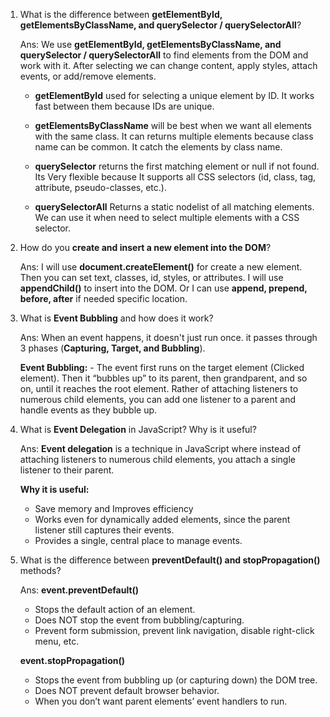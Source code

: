 1. What is the difference between **getElementById, getElementsByClassName, and querySelector / querySelectorAll**?

    Ans:  We use **getElementById, getElementsByClassName, and querySelector / querySelectorAll** to find elements from the DOM and work with it. After selecting we can change content, apply styles, attach events, or add/remove elements.

    - **getElementById** used for selecting a unique element by ID. It works fast between them because IDs are unique. 

    - **getElementsByClassName** will be best when we want all elements with the same class. It can returns multiple elements because class name can be common. It catch the elements by class name. 

    - **querySelector** returns the first matching element or null if not found. Its Very flexible because It supports all CSS selectors (id, class, tag, attribute, pseudo-classes, etc.).

    - **querySelectorAll** Returns a static nodelist of all matching elements. We can use it when need to select multiple elements with a CSS selector.




2. How do you **create and insert a new element into the DOM**?

    Ans: I will use **document.createElement()** for create a new element. Then you can set text, classes, id, styles, or attributes. 
    I will use **appendChild()** to insert into the DOM. Or I can use **append, prepend, before, after** if needed specific location.





3. What is **Event Bubbling** and how does it work?

    Ans: When an event happens, it doesn't just run once. it passes through 3 phases (**Capturing, Target, and Bubbling**). 

    **Event Bubbling:** - The event first runs on the target element (Clicked element). Then it “bubbles up” to its parent, then grandparent, and so on, until it reaches the root element. Rather of attaching listeners to numerous child elements, you can add one listener to a parent and handle events as they bubble up.




4. What is **Event Delegation** in JavaScript? Why is it useful?

    Ans: **Event delegation** is a technique in JavaScript where instead of attaching listeners to numerous child elements, you attach a single listener to their parent.

    **Why it is useful:**
    - Save memory and Improves efficiency
    - Works even for dynamically added elements, since the parent listener still captures their events.
    - Provides a single, central place to manage events.

5. What is the difference between **preventDefault() and stopPropagation()** methods?

    Ans: 
    **event.preventDefault()**
    - Stops the default action of an element.
    - Does NOT stop the event from bubbling/capturing.
    - Prevent form submission, prevent link navigation, disable right-click menu, etc.


    **event.stopPropagation()**
    - Stops the event from bubbling up (or capturing down) the DOM tree.
    - Does NOT prevent default browser behavior.
    - When you don’t want parent elements’ event handlers to run.